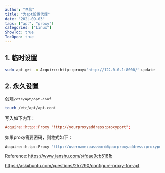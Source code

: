 ```yaml
---
author: "李昌"
title: "为apt设置代理"
date: "2021-09-03"
tags: ["apt", "proxy"]
categories: ["Linux"]
ShowToc: true
TocOpen: true
---
```


## 1. 临时设置

```sh
sudo apt-get -o Acquire::http::proxy="http://127.0.0.1:8000/" update
```

## 2. 永久设置

创建`/etc/apt/apt.conf`

```sh
touch /etc/apt/apt.conf
```

写入如下内容：
```conf
Acquire::http::Proxy "http://yourproxyaddress:proxyport";
```

如果proxy需要密码，则格式如下：
```sh
Acquire::http::Proxy "http://username:password@yourproxyaddress:proxyport";
```

Reference:
https://www.jianshu.com/p/fdae9cb5181b

https://askubuntu.com/questions/257290/configure-proxy-for-apt